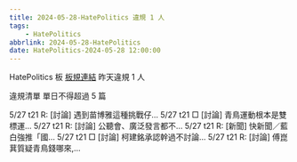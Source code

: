 ```yaml
---
title: 2024-05-28-HatePolitics 違規 1 人
tags:
    - HatePolitics
abbrlink: 2024-05-28-HatePolitics
date: HatePolitics-2024-05-28 12:00:00
---
```

HatePolitics 板 [板規連結](https://www.ptt.cc/bbs/HatePolitics/M.1617115262.A.D60.html)
昨天違規 1 人
<!-- more -->

違規清單
單日不得超過 5 篇

5/27 t21 R: [討論] 遇到苗博雅這種挑戰仔…
5/27 t21 □ [討論] 青鳥運動根本是雙標運…
5/27 t21 R: [討論] 公聽會、廣泛發言都不…
5/27 t21 R: [新聞] 快新聞／藍白強推「國…
5/27 t21 □ [討論] 柯建銘承認幹過不討論…
5/27 t21 R: [討論] 傅崑萁質疑青鳥錢哪來,…